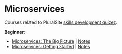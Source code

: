 # Microservices

Courses related to PluralSite [skills development quizez](https://app.pluralsight.com/channels/details/2331f77c-5d49-4d45-88d1-fa165b178241).

**Beginner**:

- [Microservices: The Big Picture](https://app.pluralsight.com/library/courses/microservices-big-picture/table-of-contents) | [Notes](https://github.com/akiryk/tutorials-learning-lessons/blob/master/Microservices/intro.md)
- [Microservices: Getting Started](https://app.pluralsight.com/library/courses/getting-started-microservices/table-of-contents) | [Notes](https://github.com/akiryk/tutorials-learning-lessons/blob/master/Microservices/getting-started.md)
